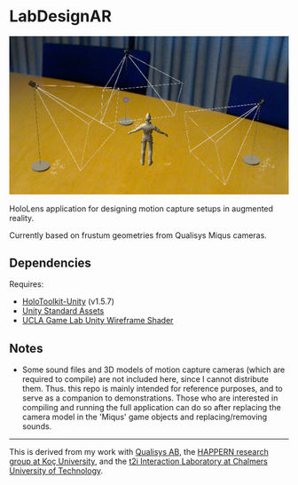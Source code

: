 # LabDesignAR

![Screenshot from LabDesignAR, 1:10 scale "tabletop" models](/_screenshots/desktop.png)

HoloLens application for designing motion capture setups in augmented reality.

Currently based on frustum geometries from Qualisys Miqus cameras.

## Dependencies

Requires:

- [HoloToolkit-Unity](https://github.com/Microsoft/HoloToolkit-Unity) (v1.5.7)
- [Unity Standard Assets](https://www.assetstore.unity3d.com/en/#!/content/32351)
- [UCLA Game Lab Unity Wireframe Shader](http://games.ucla.edu/resource/unity-wireframe-shader/)

## Notes

- Some sound files and 3D models of motion capture cameras (which are required to compile) are not included here, since I cannot distribute them. Thus. this repo is mainly intended for reference purposes, and to serve as a companion to demonstrations. Those who are interested in compiling and running the full application can do so after replacing the camera model in the 'Miqus' game objects and replacing/removing sounds.

---

This is derived from my work with [Qualisys AB](http://www.qualisys.com/), the [HAPPERN research group at Koç University](https://happern.ku.edu.tr/), and the [t2i Interaction Laboratory at Chalmers University of Technology](http://t2i.se/).
